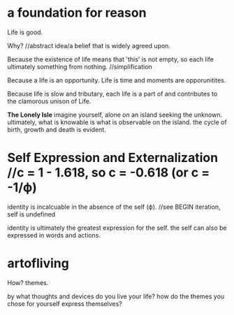 
# a foundation for reason
Life is good.

Why? //abstract idea/a belief that is widely agreed upon. 

Because the existence of life means that 'this' is not empty, so each life ultimately something from nothing. //simplification

Because a life is an opportunity. Life is time and moments are opporunitites.

Because life is slow and tributary, each life is a part of and contributes to the clamorous unison of Life.

**The Lonely Isle**
imagine yourself, alone on an island seeking the unknown. ultimately, what is knowable is what is observable on the island. the cycle of birth, growth and death is evident.

# Self Expression and Externalization //c = 1 - 1.618, so c = -0.618 (or c = -1/ϕ)
identity is incalcuable in the absence of the self (ϕ). //see BEGIN iteration, self is undefined

identity is ultimately the greatest expression for the self. the self can also be expressed in words and actions.

# artofliving
How? themes. 

by what thoughts and devices do you live your life? how do the themes you chose for yourself express themselves?
